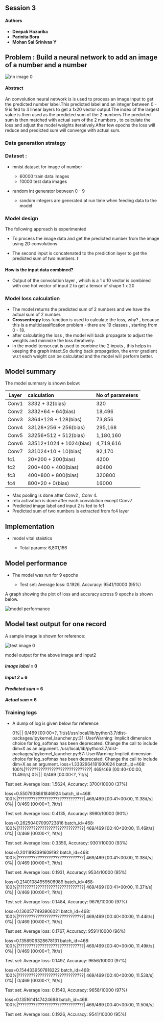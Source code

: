 ## Session 3

#### Authors

* **Deepak Hazarika**
* **Parinita Bora**
* **Mohan Sai Srinivas Y**    


## Problem  : Build a neural network to add an image of a number and a number 
![nn image 0](images/Sum_network.png)

#### Abstract

An convolution neural network is is used to process an image input to get the predicted number label.This predicted label and an integer between 0 - 9 is fed to 4 linear layers to get a 1x20 vector output.The index of the largest value is then used as the predicted sum of the 2 numbers.The predicted sum is then matched with actual sum of the 2 numbers , to calculate the loss and adjust the model weights iteratively.After few epochs the loss will reduce and predicted sum will converge with actual sum.

### Data generation strategy 

### Dataset :

- mnist dataset for image of number 
	
	- 60000 train data images
	- 10000 test data images
	
- random int generator between 0 - 9

	- random integers are generated at run time when feeding data to the model

### Model design
 
The following approach is experimented

- To process the image data and get the predicted number from the image using 2D convolutions

- The second input is concatenated to the prediction layer to get the predicted sum of two numbers.
t
#### How is the input data combined?

* Output of the convolution layer , which is a 1 x 10 vector is combined with one hot vector of input 2 to get a tensor of shape 1 x 20

### Model loss calculation

* The model returns the predicted sum of 2 numbers and we have the actual sum of 2 number.
* **Crossentropy** loss function is used to calculate the loss, why? , because this is a multiclassification problem - there are 19 classes , starting from 0 - 18.
* after calculating the loss , the model will back propagate to adjust the weights and minimize the loss iteratively.
* in the model tensor.cat is used to combine the 2 inputs , this helps in keeping the graph intact.So during back propagation, the error gradient w.r.t each weight can be calculated and the model will perform better.

## Model summary

The model summary is shown below:


| Layer |    calculation              | No of parameters |
| ------|:----------------------------|:-----------------|
| Conv1 | 3*3*32 + 32(bias)           | 320              |
| Conv2 | 3*3*32*64 + 64(bias)        | 18,496           |
| Conv3 | 3*3*64*128 +   128(bias)    | 73,856           |
| Conv4 | 3*3*128*256 +   256(bias)   | 295,168          |
| Conv5 | 3*3*256*512 +   512(bias)   | 1,180,160        |
| Conv6 | 3*3*512*1024 +   1024(bias) | 4,719,616        |
| Conv7 | 3*3*1024*10 +   10(bias)    | 92,170           |
| fc1   | 20*200 + 200(bias)          | 4200             |
| fc2   | 200*400 + 400(bias)         | 80400            |
| fc3   | 400*800 + 800(bias)         | 320800           |
| fc4   | 800*20 + 0(bias)            | 16000            |


* Max pooling is done after Conv2 , Conv 4. 
* relu activation is done after each convolution except Conv7
* Predicted image label and input 2 is fed to fc1
* Predicted sum of two numbers is extracted from fc4 layer

## Implementation 

* model vital staistics

  * Total params: 6,801,186
  
## Model performance

* The model was run for 9 epochs 

  * Test set: Average loss: 0.1926, Accuracy: 9541/10000 (95%)
  
A graph showing the plot of loss and accuracy across 9 epochs is shown below.

![model performance](images/addermodelperf.png)

  
## Model test output for one record

A sample image is shown for reference:

![test image 0](images/testimg1.png)

model output for the above image and input2 

#### *Image label* = 0

#### *Input 2* = 6

#### *Predicted sum* = 6

#### *Actual sum* = 6

### Training logs 

* A dump of log is given below for reference

  0%|          | 0/469 [00:00<?, ?it/s]/usr/local/lib/python3.7/dist-packages/ipykernel_launcher.py:31: UserWarning: Implicit dimension choice for log_softmax has been deprecated. Change the call to include dim=X as an argument.
/usr/local/lib/python3.7/dist-packages/ipykernel_launcher.py:57: UserWarning: Implicit dimension choice for log_softmax has been deprecated. Change the call to include dim=X as an argument.
loss=1.3332964181900024 batch_id=468: 100%|??????????????????????????????| 469/469 [00:40<00:00, 11.49it/s]
  0%|          | 0/469 [00:00<?, ?it/s]


Test set: Average loss: 1.5624, Accuracy: 3700/10000 (37%)

loss=0.5507938861846924 batch_id=468: 100%|??????????????????????????????| 469/469 [00:41<00:00, 11.38it/s]
  0%|          | 0/469 [00:00<?, ?it/s]


Test set: Average loss: 0.4135, Accuracy: 8980/10000 (90%)

loss=0.26250407099723816 batch_id=468: 100%|??????????????????????????????| 469/469 [00:40<00:00, 11.46it/s]
  0%|          | 0/469 [00:00<?, ?it/s]


Test set: Average loss: 0.3356, Accuracy: 9301/10000 (93%)

loss=0.2011893391609192 batch_id=468: 100%|??????????????????????????????| 469/469 [00:41<00:00, 11.38it/s]
  0%|          | 0/469 [00:00<?, ?it/s]


Test set: Average loss: 0.1931, Accuracy: 9534/10000 (95%)

loss=0.21401084959506989 batch_id=468: 100%|??????????????????????????????| 469/469 [00:41<00:00, 11.37it/s]
  0%|          | 0/469 [00:00<?, ?it/s]


Test set: Average loss: 0.1484, Accuracy: 9676/10000 (97%)

loss=0.1360577493906021 batch_id=468: 100%|??????????????????????????????| 469/469 [00:40<00:00, 11.44it/s]
  0%|          | 0/469 [00:00<?, ?it/s]


Test set: Average loss: 0.1767, Accuracy: 9591/10000 (96%)

loss=0.1358906328678131 batch_id=468: 100%|??????????????????????????????| 469/469 [00:40<00:00, 11.49it/s]
  0%|          | 0/469 [00:00<?, ?it/s]


Test set: Average loss: 0.1497, Accuracy: 9656/10000 (97%)

loss=0.1544339507818222 batch_id=468: 100%|??????????????????????????????| 469/469 [00:40<00:00, 11.53it/s]
  0%|          | 0/469 [00:00<?, ?it/s]


Test set: Average loss: 0.1540, Accuracy: 9658/10000 (97%)

loss=0.1351614147424698 batch_id=468: 100%|??????????????????????????????| 469/469 [00:40<00:00, 11.50it/s]


Test set: Average loss: 0.1926, Accuracy: 9541/10000 (95%)


